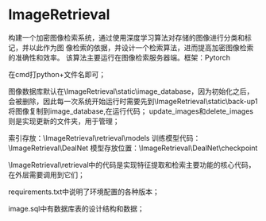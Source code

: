 # ImageRetrieval
构建一个加密图像检索系统，通过使用深度学习算法对存储的图像进行分类和标记，并以此作为图 像检索的依据，并设计一个检索算法，进而提高加密图像检索的准确性和效率。
该算法主要运行在图像检索服务器端。框架：Pytorch

在cmd打python+文件名即可；

图像数据库默认在\ImageRetrieval\static\image_database，因为初始化之后，会被删除，因此每一次系统开始运行时需要先到\ImageRetrieval\static\back-up1将图像复制到image_database,在运行代码；
update_images和delete_images则是实现更新的文件夹，用于管理；


索引存放：\ImageRetrieval\retrieval\models
训练模型代码：\ImageRetrieval\DealNet
模型存放位置：\ImageRetrieval\DealNet\checkpoint

\ImageRetrieval\retrieval中的代码是实现特征提取和检索主要功能的核心代码，在外层需要调用到它们；

requirements.txt中说明了环境配置的各种版本；

image.sql中有数据库表的设计结构和数据；
